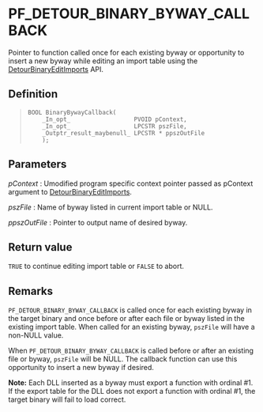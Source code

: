 PF\_DETOUR\_BINARY\_BYWAY\_CALLBACK
===================================

Pointer to function called once for each existing byway or opportunity
to insert a new byway while editing an import table using the
[DetourBinaryEditImports](DetourEnumerateExports) API.

Definition
----------

>     BOOL BinaryBywayCallback(
>         _In_opt_                  PVOID pContext,
>         _In_opt_                  LPCSTR pszFile,
>         _Outptr_result_maybenull_ LPCSTR * ppszOutFile
>         );

Parameters
----------

*pContext*
:   Umodified program specific context pointer passed as pContext
    argument to
    [DetourBinaryEditImports](DetourBinaryEditImports).

*pszFile*
:   Name of byway listed in current import table or NULL.

*ppszOutFile*
:   Pointer to output name of desired byway.

Return value
------------

`TRUE` to continue editing import table or `FALSE` to abort.

Remarks
-------

`PF_DETOUR_BINARY_BYWAY_CALLBACK` is called once for each existing byway
in the target binary and once before or after each file or byway listed
in the existing import table. When called for an existing byway,
`pszFile` will have a non-NULL value.

When `PF_DETOUR_BINARY_BYWAY_CALLBACK` is called before or after an
existing file or byway, `pszFile` will be NULL. The callback function
can use this opportunity to insert a new byway if desired.

**Note:** Each DLL inserted as a byway must export a function with
ordinal \#1. If the export table for the DLL does not export a function
with ordinal \#1, the target binary will fail to load correct.
